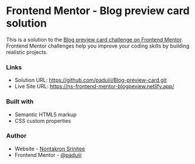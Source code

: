 # Frontend Mentor - Blog preview card solution

This is a solution to the [Blog preview card challenge on Frontend Mentor](https://www.frontendmentor.io/challenges/blog-preview-card-ckPaj01IcS). Frontend Mentor challenges help you improve your coding skills by building realistic projects. 

### Links

- Solution URL: https://github.com/paduiii/Blog-preview-card.git
- Live Site URL: https://ns-frontend-mentor-blogpeview.netlify.app/

### Built with

- Semantic HTML5 markup
- CSS custom properties

### Author

- Website - [Nontakron Srinitee](https://github.com/paduiii)
- Frontend Mentor - [@paduiii](https://www.frontendmentor.io/profile/paduiii)
